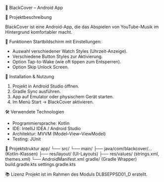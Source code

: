 📱 BlackCover – Android App

📝 Projektbeschreibung

BlackCover ist eine Android-App, die das Abspielen von YouTube-Musik im Hintergrund komfortabler macht.

🎯 Funktionen
Startbildschirm mit Einstellungen:

- Auswahl verschiedener Watch Styles (Uhrzeit-Anzeige).
- Verschiedene Button Styles zur Aktivierung.
- Option Tap-to-Wake (wie oft tippen zum Entsperren).
- Option Skip Unlock Screen.

🚀 Installation & Nutzung
1. Projekt in Android Studio öffnen.
2. Gradle Sync ausführen.
3. App auf Emulator oder physischem Gerät starten.
4. Im Menü Start → BlackCover aktivieren.

🛠️ Verwendete Technologien
- Programmiersprache: Kotlin
- IDE: IntelliJ IDEA / Android Studio
- Architektur: MVVM (Model–View–ViewModel)
- Testing: JUnit

📂 Projektstruktur
app/
 └── src/
      └── main/
          ├── java/com/blackcover/… (Kotlin-Klassen)
          ├── res/layout/ (UI-Layouts)
          ├── res/values/ (strings.xml, themes.xml)
          └── AndroidManifest.xml
gradle/ (Gradle Wrapper)
build.gradle.kts
settings.gradle.kts

📚 Lizenz
Projekt ist im Rahmen des Moduls DLBSEPPSD01_D erstellt.

